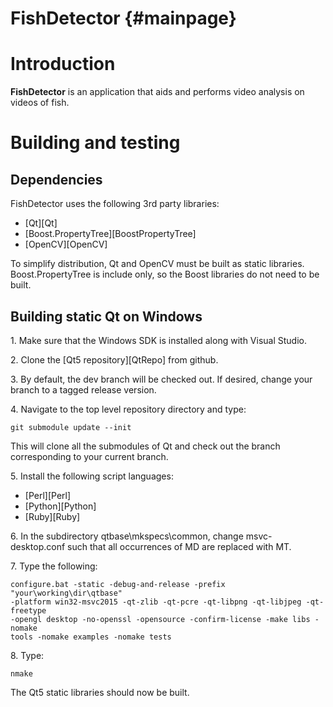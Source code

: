 FishDetector                                                   {#mainpage}
============

Introduction
============

**FishDetector** is an application that aids and performs video analysis
on videos of fish.

Building and testing
====================

Dependencies
------------

FishDetector uses the following 3rd party libraries:

* [Qt][Qt]
* [Boost.PropertyTree][BoostPropertyTree]
* [OpenCV][OpenCV]

To simplify distribution, Qt and OpenCV must be built as static libraries.
Boost.PropertyTree is include only, so the Boost libraries do not need to 
be built.

Building static Qt on Windows
-----------------------------

1\. Make sure that the Windows SDK is installed along with Visual Studio.

2\. Clone the [Qt5 repository][QtRepo] from github.

3\. By default, the dev branch will be checked out.  If desired, change
    your branch to a tagged release version.

4\. Navigate to the top level repository directory and type:

~~~~~~~~~~~~~~~~~~~~~~~~~~~~~~~~~~~~~~~~~~~~~~~~~~~~~~~~~~~~~~~~~~~~~{.sh}
git submodule update --init
~~~~~~~~~~~~~~~~~~~~~~~~~~~~~~~~~~~~~~~~~~~~~~~~~~~~~~~~~~~~~~~~~~~~~

This will clone all the submodules of Qt and check out the branch 
corresponding to your current branch.

5\. Install the following script languages:

* [Perl][Perl]
* [Python][Python]
* [Ruby][Ruby]

6\. In the subdirectory qtbase\mkspecs\common, change msvc-desktop.conf
    such that all occurrences of MD are replaced with MT.

7\. Type the following:

~~~~~~~~~~~~~~~~~~~~~~~~~~~~~~~~~~~~~~~~~~~~~~~~~~~~~~~~~~~~~~~~~~~~~{.sh}
configure.bat -static -debug-and-release -prefix "your\working\dir\qtbase"
-platform win32-msvc2015 -qt-zlib -qt-pcre -qt-libpng -qt-libjpeg -qt-freetype
-opengl desktop -no-openssl -opensource -confirm-license -make libs -nomake
tools -nomake examples -nomake tests
~~~~~~~~~~~~~~~~~~~~~~~~~~~~~~~~~~~~~~~~~~~~~~~~~~~~~~~~~~~~~~~~~~~~~

8\. Type:

~~~~~~~~~~~~~~~~~~~~~~~~~~~~~~~~~~~~~~~~~~~~~~~~~~~~~~~~~~~~~~~~~~~~~{.sh}
nmake
~~~~~~~~~~~~~~~~~~~~~~~~~~~~~~~~~~~~~~~~~~~~~~~~~~~~~~~~~~~~~~~~~~~~~

The Qt5 static libraries should now be built.


